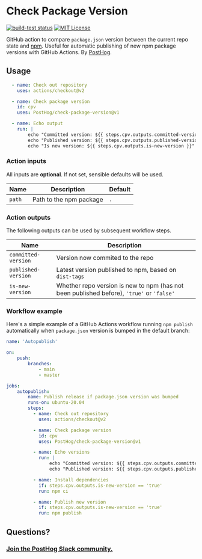 # Check Package Version

[![build-test status](https://github.com/PostHog/check-package-version/workflows/build-test/badge.svg)](https://github.com/actions/typescript-action/actions)
[![MIT License](https://img.shields.io/badge/License-MIT-red.svg)](https://opensource.org/licenses/MIT)

GitHub action to compare `package.json` version between the current repo state and [npm](https://npmjs.com). Useful for automatic publishing of new npm package versions with GitHub Actions. By [PostHog](https://posthog.com).

## Usage

```yml
  - name: Check out repository
    uses: actions/checkout@v2

  - name: Check package version
    id: cpv
    uses: PostHog/check-package-version@v1

  - name: Echo output
    run: |
        echo "Committed version: ${{ steps.cpv.outputs.committed-version }}"
        echo "Published version: ${{ steps.cpv.outputs.published-version }}"
        echo "Is new version: ${{ steps.cpv.outputs.is-new-version }}"
```

### Action inputs

All inputs are **optional**. If not set, sensible defaults will be used.

| Name | Description | Default |
| --- | --- | --- |
| `path` | Path to the npm package | `.` |

### Action outputs

The following outputs can be used by subsequent workflow steps.

| Name | Description |
| --- | --- |
| `committed-version` | Version now commited to the repo |
| `published-version` | Latest version published to npm, based on `dist-tags` |
| `is-new-version` | Whether repo version is new to npm (has not been published before), `'true'` or `'false'` |

### Workflow example

Here's a simple example of a GitHub Actions workflow running `npm publish` automatically when `package.json` version is bumped in the default branch:

```yml
name: 'Autopublish'

on:
    push:
        branches:
            - main
            - master

jobs:
    autopublish:
        name: Publish release if package.json version was bumped
        runs-on: ubuntu-20.04
        steps:
          - name: Check out repository
            uses: actions/checkout@v2

          - name: Check package version
            id: cpv
            uses: PostHog/check-package-version@v1

          - name: Echo versions
            run: |
                echo "Committed version: ${{ steps.cpv.outputs.committed-version }}"
                echo "Published version: ${{ steps.cpv.outputs.published-version }}"

          - name: Install dependencies
            if: steps.cpv.outputs.is-new-version == 'true'
            run: npm ci

          - name: Publish new version
            if: steps.cpv.outputs.is-new-version == 'true'
            run: npm publish
```

## Questions?

### [Join the PostHog Slack community.](posthog.com/slack)
